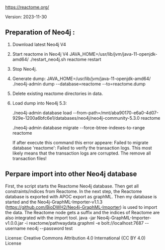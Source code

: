 https://reactome.org/

Version: 2023-11-30

## Preparation of Neo4j :

1. Download latest Neo4j V4
2. Start reactome in Neo4j V4
   JAVA_HOME=/usr/lib/jvm/java-11-openjdk-amd64/ ./restart_neo4j.sh reactome restart

3. Stop Neo4j.

4. Generate dump:
   JAVA_HOME=/usr/lib/jvm/java-11-openjdk-amd64/ ./neo4j-admin dump --database=reactome --to=reactome.dump

5. Delete existing reactome directories in data.

6. Load dump into Neo4j 5.3:

   ./neo4j-admin database load --from-path=/mnt/aba90170-e6a0-4d07-929e-1200a6bfc6e1/databases/neo4j/neo4j-community-5.3.0 reactome

   ./neo4j-admin database migrate --force-btree-indexes-to-range reactome

   If after execute this command this error appeare: Failed to migrate database 'reactome': Failed to verify the transaction logs. This most likely means that the transaction logs are corrupted.
   The remove all transaction files!


## Perpare import into other Neo4j database

First, the script starts the Reactome Neo4j database.
Then get all constraints/indices from Reactome.
In the next step, the Reactome database is exported with APOC export as graphML.
Then my database is started and the Neo4j-GraphML-Importer-v1.1.3 (https://github.com/BioDWH2/Neo4j-GraphML-Importer) is used to import the data.
The Reactome node gets a suffix and the indices of Reactome are also integrated with the import tool.
java -jar Neo4j-GraphML-Importer-v1.0.0.jar -i reactome/pathwaydata.graphml  -e bolt://localhost:7687 --username neo4j --password test

License: Creative Commons Attribution 4.0 International (CC BY 4.0) License 